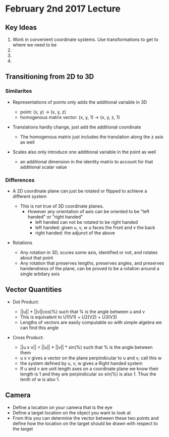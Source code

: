 # February 2nd 2017 Lecture

## Key Ideas
  1) Work in convenient coordinate systems. Use transformations to get to where we need to be
  2)
  3)
  4)

## Transitioning from 2D to 3D 

### Similarites
  * Representations of points only adds the additional variable in 3D
    * point: (x, y) -> (x, y, z)
    * homogenous matrix vector: (x, y, 1) -> (x, y, z, 1)

  * Translations hardly change, just add the additional coordinate
    * The homogenous matrix just includes the translation along the z axis as well

  * Scales also only introduce one additional variable in the point as well
    *  an additional dimension in the identity matrix to account for that additional scalar value

### Differences
  * A 2D coordinate plane can just be rotated or flipped to achieve a different system
    * This is not true of 3D coordinate planes. 
      * However any orientation of axis can be oriented to be "left handed" or "right handed"
        * left handed can not be rotated to be right handed
        * left handed: given u, v, w u faces the front and v the back
        * right handed: the adjunct of the above
        
  * Rotations
    * Any rotation in 3D, scures some axis, identified or not, and rotates about that point
    * Any rotation that preserves lengths, preserves angles, and preserves handendness of the
    plane, can be proved to be a rotation around a single arbitary axis

## Vector Quantities

* Dot Product:
  * ||u|| * ||v||cos(%) such that % is the angle between u and v
  * This is equivalent to U1(V1) + U2(V2) + U3(V3)
  * Lengths of vectors are easily computable so with simple algebra we can find this angle

* Cross Product:
  * ||u x v|| = ||u|| * ||v|| * sin(%) such that % is the angle between them
  * u x v gives a vector on the plane perpindicular to u and v, call this w
  * the system defined by u, v, w gives a Right handed system
  * If u and v are unit length axes on a coordinate plane we know their length is 1 and 
  they are perpindicular so sin(%) is also 1. Thus the lenth of w is also 1.
  
## Camera

  * Define a location on your camera that is the eye
  * Define a target location on the object you want to look at
  * From this you can determine the vector between these two points and define how the location
  on the target should be drawn with respect to the target
